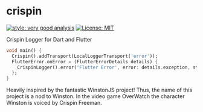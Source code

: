 # crispin

[![style: very good analysis][very_good_analysis_badge]][very_good_analysis_link]
[![License: MIT][license_badge]][license_link]

Crispin Logger for Dart and Flutter


```dart
void main() {
  Crispin().addTransport(LocalLoggerTransport('error'));
  FlutterError.onError = (FlutterErrorDetails details) {
    CrispinLogger().error('Flutter Error', error: details.exception, stackTrace: details.stack);
  };
}
```

Heavily inspired by the fantastic WinstonJS project! Thus, the name of this project is a nod to Winston. 
In the video game OverWatch the character Winston is voiced by Crispin Freeman. 


[license_badge]: https://img.shields.io/badge/license-MIT-blue.svg
[license_link]: https://opensource.org/licenses/MIT
[very_good_analysis_badge]: https://img.shields.io/badge/style-very_good_analysis-B22C89.svg
[very_good_analysis_link]: https://pub.dev/packages/very_good_analysis
